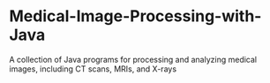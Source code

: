 # Medical-Image-Processing-with-Java
A collection of Java programs for processing and analyzing medical images, including CT scans, MRIs, and X-rays
